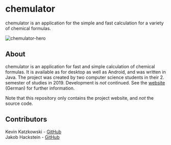 # chemulator

chemulator is an application for the simple and fast calculation for a variety of chemical formulas.

![chemulator-hero](https://user-images.githubusercontent.com/49451811/140654710-f1b4a2cb-c64c-4b20-a866-72ffd67d0c2b.jpg)

## About 
chemulator is an application for fast and simple calculation of chemical formulas. It is available as for desktop as well as Android, and was written in Java. The project was created by two computer science students in their 2. semester of studies in 2019. Development is *not* continued. See the [website](https://katzkowski.githubg.io/chemulator) (German) for further information.

Note that this repository only contains the project website, and *not* the source code.

## Contributors
Kevin Katzkowski - [GitHub](https://github.com/katzkowski/)  
Jakob Hackstein - [GitHub](https://github.com/jakhac/)  
